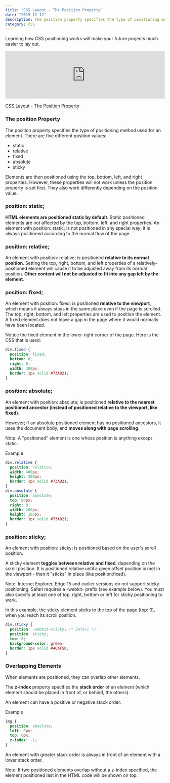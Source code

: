 ```yaml
---
title: "CSS Layout - The Position Property"
date: "2019-12-12"
description: The position property specifies the type of positioning method used for an element (static, relative, fixed, absolute or sticky). Learning how CSS positioning works will make your future projects much easier to lay out. 
category: CSS
---
```


Learning how CSS positioning works will make your future projects much easier to lay out. 

<iframe width="100%" src="https://www.youtube.com/embed/XrHMv_9LCfo" frameborder="0" allowfullscreen></iframe>

[CSS Layout - The Position Property](https://www.w3schools.com/css/css_positioning.asp)

### The position Property

The position property specifies the type of positioning method used for an element. There are five different position values:
- static
- relative
- fixed
- absolute
- sticky

Elements are then positioned using the top, bottom, left, and right properties. However, these properties will not work unless the position property is set first. They also work differently depending on the position value.

### position: static;

**HTML elements are positioned static by default**. Static positioned elements are not affected by the top, bottom, left, and right properties. An element with position: static; is not positioned in any special way; it is always positioned according to the normal flow of the page.

### position: relative;

An element with position: relative; is positioned **relative to its normal position**. Setting the top, right, bottom, and left properties of a relatively-positioned element will cause it to be adjusted away from its normal position. **Other content will not be adjusted to fit into any gap left by the element**.

### position: fixed;

An element with position: fixed; is positioned **relative to the viewport**, which means it always stays in the same place even if the page is scrolled. The top, right, bottom, and left properties are used to position the element. A fixed element does not leave a gap in the page where it would normally have been located.

Notice the fixed element in the lower-right corner of the page. Here is the CSS that is used:
```css
div.fixed {
  position: fixed;
  bottom: 0;
  right: 0;
  width: 300px;
  border: 3px solid #73AD21;
}
```

### position: absolute;

An element with position: absolute; is positioned **relative to the nearest positioned ancestor (instead of positioned relative to the viewport, like fixed)**.

However; if an absolute positioned element has no positioned ancestors, it uses the document body, and **moves along with page scrolling**.

Note: A "positioned" element is one whose position is anything except static.

Example
```css
div.relative {
  position: relative;
  width: 400px;
  height: 200px;
  border: 3px solid #73AD21;
}
div.absolute {
  position: absolute;
  top: 80px;
  right: 0;
  width: 200px;
  height: 100px;
  border: 3px solid #73AD21;
}
```

### position: sticky;

An element with position: sticky; is positioned based on the user's scroll position.

A sticky element **toggles between relative and fixed**, depending on the scroll position. It is positioned relative until a given offset position is met in the viewport - then it "sticks" in place (like position:fixed).

Note: Internet Explorer, Edge 15 and earlier versions do not support sticky positioning. Safari requires a -webkit- prefix (see example below). You must also specify at least one of top, right, bottom or left for sticky positioning to work.

In this example, the sticky element sticks to the top of the page (top: 0), when you reach its scroll position.
```css
div.sticky {
  position: -webkit-sticky; /* Safari */
  position: sticky;
  top: 0;
  background-color: green;
  border: 2px solid #4CAF50;
}
```

### Overlapping Elements

When elements are positioned, they can overlap other elements.

The **z-index** property specifies the **stack order** of an element (which element should be placed in front of, or behind, the others).

An element can have a positive or negative stack order:

Example
```css
img {
  position: absolute;
  left: 0px;
  top: 0px;
  z-index: -1;
}
```
An element with greater stack order is always in front of an element with a lower stack order.

Note: If two positioned elements overlap without a z-index specified, the element positioned last in the HTML code will be shown on top.


